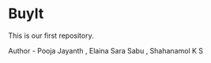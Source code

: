 # BuyIt
This is our first repository.

Author - Pooja Jayanth , 
         Elaina Sara Sabu , 
         Shahanamol K S 
